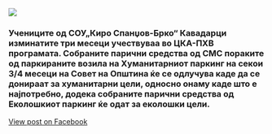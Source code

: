 ![](/News/13.jpg)

### Учениците од СОУ„Киро Спанџов-Брко“ Кавадарци изминатите три месеци учествуваа во ЦКА-ПХВ програмата. Собраните парични средства од СМС пораките од паркираните возила на Хуманитарниот паркинг на секои 3/4 месеци на Совет на Општина ќе се одлучува каде да се донираат за хуманитарни цели, односно онаму каде што е најпотребно, додека собраните парични средства од Еколошкиот паркинг ќе одат за еколошки цели.

[View post on Facebook](https://www.facebook.com/permalink.php?story_fbid=pfbid07MxR47cTsvWH6VVo5Dj2rxGTF9Nz2chspNeq93KA7jqz7BAbs4kcMSyefdE2ZzCSl&id=100009483255162)